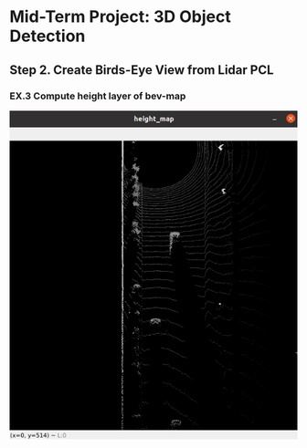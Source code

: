 # Mid-Term Project: 3D Object Detection

## Step 2. Create Birds-Eye View from Lidar PCL

### EX.3 Compute height layer of bev-map
![alt text](https://github.com/GavinChuan9/nd013-c2-fusion-starter/blob/ID_S2_EX3/img/midterm/S2_EX3.png?raw=true)